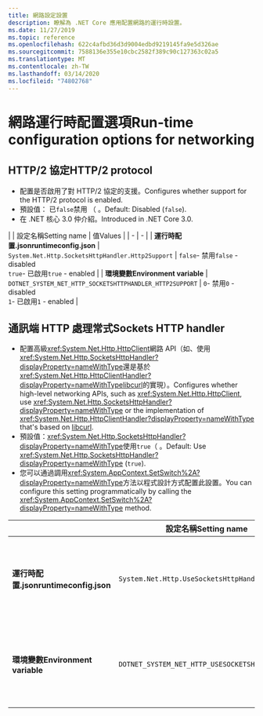 ```yaml
---
title: 網路設定設置
description: 瞭解為 .NET Core 應用配置網路的運行時設置。
ms.date: 11/27/2019
ms.topic: reference
ms.openlocfilehash: 622c4afbd36d3d9004edbd9219145fa9e5d326ae
ms.sourcegitcommit: 7588136e355e10cbc2582f389c90c127363c02a5
ms.translationtype: MT
ms.contentlocale: zh-TW
ms.lasthandoff: 03/14/2020
ms.locfileid: "74802768"
---
```

# <a name="run-time-configuration-options-for-networking"></a><span data-ttu-id="60054-103">網路運行時配置選項</span><span class="sxs-lookup"><span data-stu-id="60054-103">Run-time configuration options for networking</span></span>

## <a name="http2-protocol"></a><span data-ttu-id="60054-104">HTTP/2 協定</span><span class="sxs-lookup"><span data-stu-id="60054-104">HTTP/2 protocol</span></span>

- <span data-ttu-id="60054-105">配置是否啟用了對 HTTP/2 協定的支援。</span><span class="sxs-lookup"><span data-stu-id="60054-105">Configures whether support for the HTTP/2 protocol is enabled.</span></span>
- <span data-ttu-id="60054-106">預設值： 已`false`禁用 （ 。</span><span class="sxs-lookup"><span data-stu-id="60054-106">Default: Disabled (`false`).</span></span>
- <span data-ttu-id="60054-107">在 .NET 核心 3.0 仲介紹。</span><span class="sxs-lookup"><span data-stu-id="60054-107">Introduced in .NET Core 3.0.</span></span>

| | <span data-ttu-id="60054-108">設定名稱</span><span class="sxs-lookup"><span data-stu-id="60054-108">Setting name</span></span> | <span data-ttu-id="60054-109">值</span><span class="sxs-lookup"><span data-stu-id="60054-109">Values</span></span> |
| - | - |
| <span data-ttu-id="60054-110">**運行時配置.json**</span><span class="sxs-lookup"><span data-stu-id="60054-110">**runtimeconfig.json**</span></span> | `System.Net.Http.SocketsHttpHandler.Http2Support` | <span data-ttu-id="60054-111">`false`- 禁用</span><span class="sxs-lookup"><span data-stu-id="60054-111">`false` - disabled</span></span><br/><span data-ttu-id="60054-112">`true`- 已啟用</span><span class="sxs-lookup"><span data-stu-id="60054-112">`true` - enabled</span></span> |
| <span data-ttu-id="60054-113">**環境變數**</span><span class="sxs-lookup"><span data-stu-id="60054-113">**Environment variable**</span></span> | `DOTNET_SYSTEM_NET_HTTP_SOCKETSHTTPHANDLER_HTTP2SUPPORT` | <span data-ttu-id="60054-114">`0`- 禁用</span><span class="sxs-lookup"><span data-stu-id="60054-114">`0` - disabled</span></span><br/><span data-ttu-id="60054-115">`1`- 已啟用</span><span class="sxs-lookup"><span data-stu-id="60054-115">`1` - enabled</span></span> |

## <a name="sockets-http-handler"></a><span data-ttu-id="60054-116">通訊端 HTTP 處理常式</span><span class="sxs-lookup"><span data-stu-id="60054-116">Sockets HTTP handler</span></span>

- <span data-ttu-id="60054-117">配置高級<xref:System.Net.Http.HttpClient>網路 API（如、使用<xref:System.Net.Http.SocketsHttpHandler?displayProperty=nameWithType>還是基於<xref:System.Net.Http.HttpClientHandler?displayProperty=nameWithType>[libcurl](https://curl.haxx.se/libcurl/)的實現）。</span><span class="sxs-lookup"><span data-stu-id="60054-117">Configures whether high-level networking APIs, such as <xref:System.Net.Http.HttpClient>, use <xref:System.Net.Http.SocketsHttpHandler?displayProperty=nameWithType> or the implementation of <xref:System.Net.Http.HttpClientHandler?displayProperty=nameWithType> that's based on [libcurl](https://curl.haxx.se/libcurl/).</span></span>
- <span data-ttu-id="60054-118">預設值：<xref:System.Net.Http.SocketsHttpHandler?displayProperty=nameWithType>使用`true`（ 。</span><span class="sxs-lookup"><span data-stu-id="60054-118">Default: Use <xref:System.Net.Http.SocketsHttpHandler?displayProperty=nameWithType> (`true`).</span></span>
- <span data-ttu-id="60054-119">您可以通過調用<xref:System.AppContext.SetSwitch%2A?displayProperty=nameWithType>方法以程式設計方式配置此設置。</span><span class="sxs-lookup"><span data-stu-id="60054-119">You can configure this setting programmatically by calling the <xref:System.AppContext.SetSwitch%2A?displayProperty=nameWithType> method.</span></span>

| | <span data-ttu-id="60054-120">設定名稱</span><span class="sxs-lookup"><span data-stu-id="60054-120">Setting name</span></span> | <span data-ttu-id="60054-121">值</span><span class="sxs-lookup"><span data-stu-id="60054-121">Values</span></span> |
| - | - | - |
| <span data-ttu-id="60054-122">**運行時配置.json**</span><span class="sxs-lookup"><span data-stu-id="60054-122">**runtimeconfig.json**</span></span> | `System.Net.Http.UseSocketsHttpHandler` | <span data-ttu-id="60054-123">`true`- 能夠使用<xref:System.Net.Http.SocketsHttpHandler></span><span class="sxs-lookup"><span data-stu-id="60054-123">`true` - enables the use of <xref:System.Net.Http.SocketsHttpHandler></span></span><br/><span data-ttu-id="60054-124">`false`- 能夠使用<xref:System.Net.Http.HttpClientHandler></span><span class="sxs-lookup"><span data-stu-id="60054-124">`false` - enables the use of <xref:System.Net.Http.HttpClientHandler></span></span> |
| <span data-ttu-id="60054-125">**環境變數**</span><span class="sxs-lookup"><span data-stu-id="60054-125">**Environment variable**</span></span> | `DOTNET_SYSTEM_NET_HTTP_USESOCKETSHTTPHANDLER` | <span data-ttu-id="60054-126">`1`- 能夠使用<xref:System.Net.Http.SocketsHttpHandler></span><span class="sxs-lookup"><span data-stu-id="60054-126">`1` - enables the use of <xref:System.Net.Http.SocketsHttpHandler></span></span><br/><span data-ttu-id="60054-127">`0`- 能夠使用<xref:System.Net.Http.HttpClientHandler></span><span class="sxs-lookup"><span data-stu-id="60054-127">`0` - enables the use of <xref:System.Net.Http.HttpClientHandler></span></span> |
